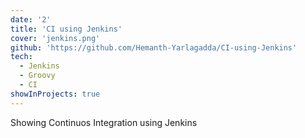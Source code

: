 ```yaml
---
date: '2'
title: 'CI using Jenkins'
cover: 'jenkins.png'
github: 'https://github.com/Hemanth-Yarlagadda/CI-using-Jenkins'
tech:
  - Jenkins
  - Groovy
  - CI
showInProjects: true
---
```


Showing Continuos Integration using Jenkins